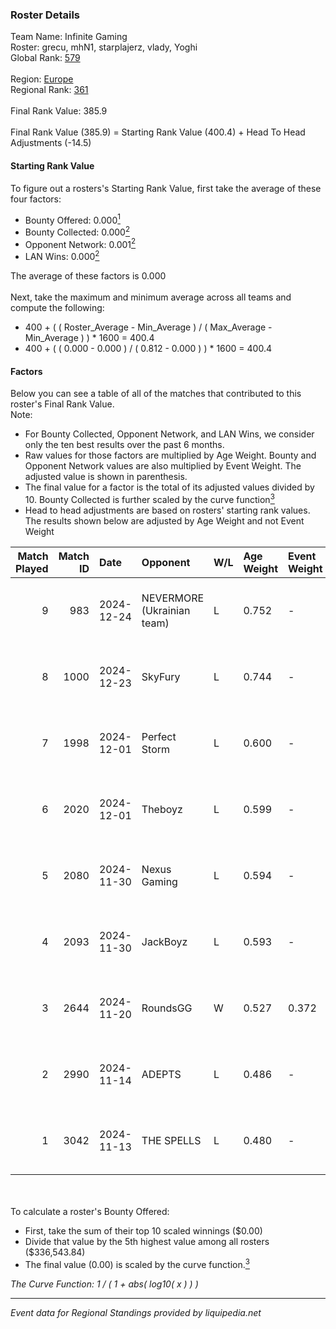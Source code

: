 ### Roster Details<br />
Team Name: Infinite Gaming<br />
Roster: grecu, mhN1, starplajerz, vlady, Yoghi<br />
Global Rank: [579](../../standings_global_2025_03_01.md)<br />
<br />
Region: [Europe]( ../../standings_europe_2025_03_01.md)<br />
Regional Rank: [361]( ../../standings_europe_2025_03_01.md)<br />
<br />
Final Rank Value:  385.9<br />
<br />
Final Rank Value (385.9) = Starting Rank Value (400.4) + Head To Head Adjustments (-14.5)<br />

#### Starting Rank Value<br />
To figure out a rosters's Starting Rank Value, first take the average of these four factors:<br />
- Bounty Offered: 0.000[<sup>1</sup>](#table2)
- Bounty Collected: 0.000[<sup>2</sup>](#table1)
- Opponent Network: 0.001[<sup>2</sup>](#table1)
- LAN Wins: 0.000[<sup>2</sup>](#table1)

The average of these factors is 0.000<br />
<br />
Next, take the maximum and minimum average across all teams and compute the following:<br />
- 400 + ( ( Roster_Average - Min_Average ) / ( Max_Average - Min_Average ) ) * 1600 = 400.4
- 400 + ( ( 0.000 - 0.000 ) / ( 0.812 - 0.000 ) ) * 1600 = 400.4


#### Factors<br />
Below you can see a table of all of the matches that contributed to this roster's Final Rank Value.<br />
Note:<br />

- For Bounty Collected, Opponent Network, and LAN Wins, we consider only the ten best results over the past 6 months.
- Raw values for those factors are multiplied by Age Weight. Bounty and Opponent Network values are also multiplied by Event Weight. The adjusted value is shown in parenthesis.
- The final value for a factor is the total of its adjusted values divided by 10. Bounty Collected is further scaled by the curve function[<sup>3</sup>](#curveFunction)
- Head to head adjustments are based on rosters' starting rank values. The results shown below are adjusted by Age Weight and not Event Weight
<span id="table1"></span><br />


| Match Played | Match ID | Date       | Opponent                   | W/L | Age Weight | Event Weight | Bounty Collected | Opponent Network | LAN Wins  | H2H Adj. | Roster                                 |
| -: | -: | :- | :- | :- | :- | :- | :- | :- | :- | -: | :- |
|            9 |      983 | 2024-12-24 | NEVERMORE (Ukrainian team) | L   | 0.752      | -            | -                | -                | -         |    -2.17 | grecu, mhN1, starplajerz, vlady, Yoghi |
|            8 |     1000 | 2024-12-23 | SkyFury                    | L   | 0.744      | -            | -                | -                | -         |    -4.35 | grecu, mhN1, starplajerz, vlady, Yoghi |
|            7 |     1998 | 2024-12-01 | Perfect Storm              | L   | 0.600      | -            | -                | -                | -         |    -3.21 | CHANKY, Ed1m, grecu, mhN1, starplajerz |
|            6 |     2020 | 2024-12-01 | Theboyz                    | L   | 0.599      | -            | -                | -                | -         |    -3.75 | CHANKY, Ed1m, grecu, mhN1, starplajerz |
|            5 |     2080 | 2024-11-30 | Nexus Gaming               | L   | 0.594      | -            | -                | -                | -         |    -0.42 | CHANKY, Ed1m, grecu, mhN1, starplajerz |
|            4 |     2093 | 2024-11-30 | JackBoyz                   | L   | 0.593      | -            | -                | -                | -         |    -3.65 | CHANKY, Ed1m, grecu, mhN1, starplajerz |
|            3 |     2644 | 2024-11-20 | RoundsGG                   | W   | 0.527      | 0.372        | 0.000 (0.000)    | 0.039 (0.008)    | 0 (0.000) |     9.90 | CHANKY, Ed1m, grecu, mhN1, starplajerz |
|            2 |     2990 | 2024-11-14 | ADEPTS                     | L   | 0.486      | -            | -                | -                | -         |    -2.60 | CHANKY, Ed1m, grecu, mhN1, starplajerz |
|            1 |     3042 | 2024-11-13 | THE SPELLS                 | L   | 0.480      | -            | -                | -                | -         |    -4.21 | CHANKY, Ed1m, grecu, mhN1, starplajerz |

<br />
<span id="table2"></span><br />
To calculate a roster's Bounty Offered:<br />

- First, take the sum of their top 10 scaled winnings ($0.00)
- Divide that value by the 5th highest value among all rosters ($336,543.84)
- The final value (0.00) is scaled by the curve function.[<sup>3</sup>](#curveFunction)

<span id="curveFunction"></span>_The Curve Function: 1 / ( 1 + abs( log10( x ) ) )_<br />

---
_Event data for Regional Standings provided by liquipedia.net_<br />
